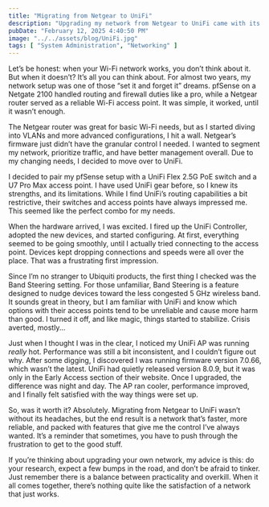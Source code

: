 ```yaml
---
title: "Migrating from Netgear to UniFi"
description: "Upgrading my network from Netgear to UniFi came with its challenges, but the result is a faster, more reliable, and feature-rich setup that was worth the effort. Come with me through the journey of upgrading my home network!"
pubDate: "February 12, 2025 4:40:50 PM"
image: "../../assets/blog/UniFi.jpg"
tags: [ "System Administration", "Networking" ]
---
```


Let’s be honest: when your Wi-Fi network works, you don’t think about it. But when it doesn’t? It’s all you can think
about. For almost two years, my network setup was one of those “set it and forget it” dreams. pfSense on a Netgate 2100
handled routing and firewall duties like a pro, while a Netgear router served as a reliable Wi-Fi access point. It was
simple, it worked, until it wasn’t enough.

The Netgear router was great for basic Wi-Fi needs, but as I started diving into VLANs and more advanced configurations,
I hit a wall. Netgear’s firmware just didn’t have the granular control I needed. I wanted to segment my network,
prioritize traffic, and have better management overall. Due to my changing needs, I decided to move over to UniFi.

I decided to pair my pfSense setup with a UniFi Flex 2.5G PoE switch and a U7 Pro Max access point. I have used UniFi
gear before, so I knew its strengths, and its limitations. While I find UniFi’s routing capabilities a bit restrictive,
their switches and access points have always impressed me. This seemed like the perfect combo for my needs.

When the hardware arrived, I was excited. I fired up the UniFi Controller, adopted the new devices, and started
configuring. At first, everything seemed to be going smoothly, until I actually tried connecting to the access point.
Devices kept dropping connections and speeds were all over the place. That was a frustrating first impression.

Since I’m no stranger to Ubiquiti products, the first thing I checked was the Band Steering setting. For those
unfamiliar, Band Steering is a feature designed to nudge devices toward the less congested 5 GHz wireless band. It
sounds great in theory, but I am familiar with UniFi and know which options with their access points tend to be
unreliable and cause more harm than good. I turned it off, and like magic, things started to stabilize. Crisis averted,
mostly...

Just when I thought I was in the clear, I noticed my UniFi AP was running *really* hot. Performance was still a bit
inconsistent, and I couldn’t figure out why. After some digging, I discovered I was running firmware version
7.0.66, which wasn’t the latest. UniFi had quietly released version 8.0.9, but it was only in the Early Access section
of their website. Once I upgraded, the difference was night and day. The AP ran cooler, performance improved, and I
finally felt satisfied with the way things were set up.

So, was it worth it? Absolutely. Migrating from Netgear to UniFi wasn’t without its headaches, but the end result is a
network that’s faster, more reliable, and packed with features that give me the control I’ve always wanted. It’s a
reminder that sometimes, you have to push through the frustration to get to the good stuff.

If you’re thinking about upgrading your own network, my advice is this: do your research, expect a few bumps in the
road, and don’t be afraid to tinker. Just remember there is a balance between practicality and overkill. When it all
comes together, there’s nothing quite like the satisfaction of a network that just works.
